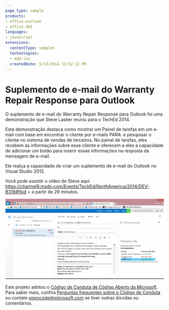 ```yaml
---
page_type: sample
products:
- office-outlook
- office-365
languages:
- javascript
extensions:
  contentType: samples
  technologies:
  - Add-ins
  createdDate: 5/13/2014 12:52:12 PM
---
```

Suplemento de e-mail do Warranty Repair Response para Outlook
=========================================
O suplemento de e-mail do Warranty Repair Response para Outlook foi uma demonstração que Steve Lasker reuniu para o TechEd 2014. 

Esta demonstração destaca como mostrar um Painel de tarefas em um e-mail com base em encontrar o cliente por e-mails PARA: e pesquisar o cliente no sistema de vendas de terceiros. No painel de tarefas, eles recebem as informações sobre esse cliente e oferecem a eles a capacidade de adicionar um botão para inserir essas informações na resposta da mensagem de e-mail.

Ele realça a capacidade de criar um suplemento de e-mail do Outlook no Visual Studio 2013.

Você pode assistir o vídeo de Steve aqui https://channel9.msdn.com/Events/TechEd/NorthAmerica/2014/DEV-B319#fbid = a partir de 29 minutos.

![Captura de tela do vídeo da criação de um suplemento de e-mail do Outlook](img/screenshot.PNG)


Este projeto adotou o [Código de Conduta de Código Aberto da Microsoft](https://opensource.microsoft.com/codeofconduct/).  Para saber mais, confira [Perguntas frequentes sobre o Código de Conduta](https://opensource.microsoft.com/codeofconduct/faq/) ou contate [opencode@microsoft.com](mailto:opencode@microsoft.com) se tiver outras dúvidas ou comentários.
